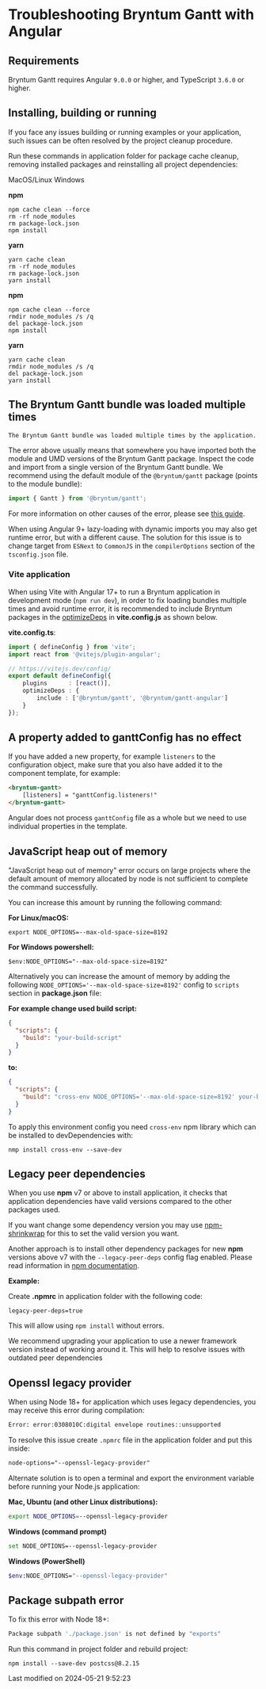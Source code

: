 # Troubleshooting Bryntum Gantt with Angular

## Requirements

Bryntum Gantt requires Angular `9.0.0` or higher,
and TypeScript `3.6.0` or higher. 

## Installing, building or running

If you face any issues building or running examples or your application, such issues can be often resolved by the
project cleanup procedure.

Run these commands in application folder for package cache cleanup, removing installed packages and reinstalling all
project dependencies:

<div class="docs-tabs" data-name="cleanup">
<div>
    <a>MacOS/Linux</a>
    <a>Windows</a>
</div>
<div>

<strong>npm</strong>

```shell
npm cache clean --force
rm -rf node_modules
rm package-lock.json
npm install
```

<strong>yarn</strong>

```shell
yarn cache clean
rm -rf node_modules
rm package-lock.json
yarn install
```

</div>
<div>

<strong>npm</strong>

```shell
npm cache clean --force
rmdir node_modules /s /q
del package-lock.json
npm install
```

<strong>yarn</strong>

```shell
yarn cache clean
rmdir node_modules /s /q
del package-lock.json
yarn install
```
</div>
</div>

## The Bryntum Gantt bundle was loaded multiple times

```text
The Bryntum Gantt bundle was loaded multiple times by the application.
```

The error above usually means that somewhere you have imported both the module and UMD versions of the Bryntum Gantt 
package. Inspect the code and import from a single version of the Bryntum Gantt bundle. We recommend using the default
module of the `@bryntum/gantt` package (points to the module bundle):

```javascript
import { Gantt } from '@bryntum/gantt';
```

For more information on other causes of the error, please see
[this guide](#Gantt/guides/gettingstarted/es6bundle.md#troubleshooting).

When using Angular 9+ lazy-loading with dynamic imports you may also get runtime error, but with a different cause. The
solution for this issue is to change target from `ESNext` to `CommonJS` in the `compilerOptions` section of the
`tsconfig.json` file.

### Vite application

When using Vite with Angular 17+ to run a Bryntum application in development mode (`npm run dev`), in order to fix 
loading bundles multiple times and avoid runtime error, it is recommended to include Bryntum packages in the
[optimizeDeps](https://vitejs.dev/config/dep-optimization-options.html) in **vite.config.js** as shown below.

**vite.config.ts**:

```typescript
import { defineConfig } from 'vite';
import react from '@vitejs/plugin-angular';

// https://vitejs.dev/config/
export default defineConfig({
    plugins      : [react()],
    optimizeDeps : {
        include : ['@bryntum/gantt', '@bryntum/gantt-angular']
    }
});
```

## A property added to ganttConfig has no effect

If you have added a new property, for example `listeners` to the configuration object, make sure that you also have
added it to the component template, for example:

```html
<bryntum-gantt>
    [listeners] = "ganttConfig.listeners!"
</bryntum-gantt>
```

Angular does not process `ganttConfig` file as a whole but we need to use individual properties in the template.

## JavaScript heap out of memory

"JavaScript heap out of memory" error occurs on large projects where the default amount of memory allocated by node is
not sufficient to complete the command successfully.

You can increase this amount by running the following command:

**For Linux/macOS:**

```shell
export NODE_OPTIONS=--max-old-space-size=8192
```

**For Windows powershell:**

```shell
$env:NODE_OPTIONS="--max-old-space-size=8192"
```

Alternatively you can increase the amount of memory by adding the following
`NODE_OPTIONS='--max-old-space-size=8192'` config to `scripts` section in **package.json** file:

**For example change used build script:**

```json
{
  "scripts": {
    "build": "your-build-script"
  }
}
```

**to:**

```json
{
  "scripts": {
    "build": "cross-env NODE_OPTIONS='--max-old-space-size=8192' your-build-script"
  }
}
```

To apply this environment config you need `cross-env` npm library which can be installed to devDependencies with:

```shell
nmp install cross-env --save-dev
```

## Legacy peer dependencies

When you use **npm** v7 or above to install application, it checks that application dependencies have valid versions
compared to the other packages used.

If you want change some dependency version you may use
[npm-shrinkwrap](https://docs.npmjs.com/cli/v9/commands/npm-shrinkwrap) for this to set the valid version you want.

Another approach is to install other dependency packages for new **npm** versions above v7 with the
`--legacy-peer-deps` config flag enabled. Please read information in
[npm documentation](https://docs.npmjs.com/cli/v9/using-npm/config#legacy-peer-deps).

**Example:**

Create **.npmrc** in application folder with the following code:
```
legacy-peer-deps=true
```

This will allow using `npm install` without errors.

<div class="note">

We recommend upgrading your application to use a newer framework version instead of working around it. This will help to resolve issues with outdated
peer dependencies

</div>

## Openssl legacy provider

When using Node 18+ for application which uses legacy dependencies, you may receive this error during compilation:

```bash
Error: error:0308010C:digital envelope routines::unsupported
```

To resolve this issue create `.npmrc` file in the application folder and put this inside:

```txt
node-options="--openssl-legacy-provider"
```

Alternate solution is to open a terminal and export the environment variable before running your Node.js application:

**Mac, Ubuntu (and other Linux distributions):**

```bash
export NODE_OPTIONS=--openssl-legacy-provider
```

**Windows (command prompt)**

```bash
set NODE_OPTIONS=--openssl-legacy-provider
```

**Windows (PowerShell)**

```bash
$env:NODE_OPTIONS="--openssl-legacy-provider"
```

## Package subpath error 

To fix this error with Node 18+:

```bash
Package subpath './package.json' is not defined by "exports"
```

Run this command in project folder and rebuild project:
```
npm install --save-dev postcss@8.2.15
```


<p class="last-modified">Last modified on 2024-05-21 9:52:23</p>